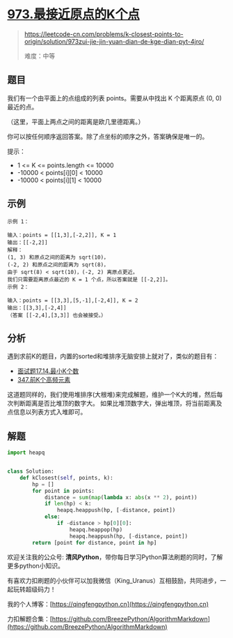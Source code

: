 # [973.最接近原点的K个点](https://leetcode-cn.com/problems/k-closest-points-to-origin/solution/973zui-jie-jin-yuan-dian-de-kge-dian-pyt-4jro/)

> https://leetcode-cn.com/problems/k-closest-points-to-origin/solution/973zui-jie-jin-yuan-dian-de-kge-dian-pyt-4jro/
>
> 难度：中等

## 题目

我们有一个由平面上的点组成的列表 points。需要从中找出 K 个距离原点 (0, 0) 最近的点。

（这里，平面上两点之间的距离是欧几里德距离。）

你可以按任何顺序返回答案。除了点坐标的顺序之外，答案确保是唯一的。

提示：

- 1 <= K <= points.length <= 10000
- -10000 < points[i][0] < 10000
- -10000 < points[i][1] < 10000

## 示例

```
示例 1：

输入：points = [[1,3],[-2,2]], K = 1
输出：[[-2,2]]
解释： 
(1, 3) 和原点之间的距离为 sqrt(10)，
(-2, 2) 和原点之间的距离为 sqrt(8)，
由于 sqrt(8) < sqrt(10)，(-2, 2) 离原点更近。
我们只需要距离原点最近的 K = 1 个点，所以答案就是 [[-2,2]]。
示例 2：

输入：points = [[3,3],[5,-1],[-2,4]], K = 2
输出：[[3,3],[-2,4]]
（答案 [[-2,4],[3,3]] 也会被接受。）
```

## 分析

遇到求前K的题目，内置的sorted和堆排序无脑安排上就对了，类似的题目有：

- [面试题17.14.最小K个数](https://leetcode-cn.com/problems/smallest-k-lcci/solution/mian-shi-ti-1714zui-xiao-kge-shu-ji-chu-k9jd8/)
- [347.前K个高频元素](https://leetcode-cn.com/problems/top-k-frequent-elements/solution/347qian-kge-gao-pin-yuan-su-nei-zhi-han-zlfi7/)

这道题同样的，我们使用堆排序(大根堆)来完成解题，维护一个K大的堆，然后每次判断距离是否比堆顶的数字大。
如果比堆顶数字大，弹出堆顶，将当前距离及点信息以列表方式入堆即可。

## 解题

```python
import heapq


class Solution:
    def kClosest(self, points, k):
        hp = []
        for point in points:
            distance = sum(map(lambda x: abs(x ** 2), point))
            if len(hp) < k:
                heapq.heappush(hp, [-distance, point])
            else:
                if -distance > hp[0][0]:
                    heapq.heappop(hp)
                    heapq.heappush(hp, [-distance, point])
        return [point for distance, point in hp]
```

欢迎关注我的公众号: **清风Python**，带你每日学习Python算法刷题的同时，了解更多python小知识。

有喜欢力扣刷题的小伙伴可以加我微信（King_Uranus）互相鼓励，共同进步，一起玩转超级码力！

我的个人博客：[https://qingfengpython.cn](https://qingfengpython.cn)

力扣解题合集：[https://github.com/BreezePython/AlgorithmMarkdown](https://github.com/BreezePython/AlgorithmMarkdown)
